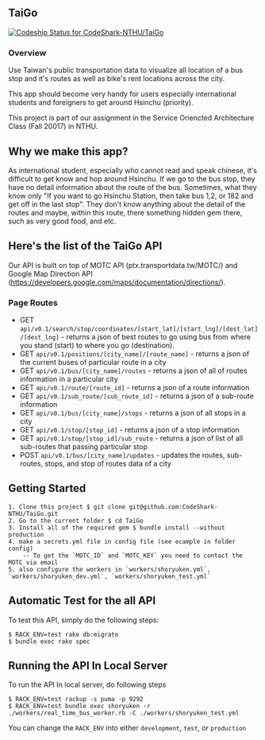 ## TaiGo

[ ![Codeship Status for CodeShark-NTHU/TaiGo](https://app.codeship.com/projects/2b6e5ae0-add7-0135-7c42-1ab1a35cdadc/status?branch=master)](https://app.codeship.com/projects/257309)

### Overview

Use Taiwan's public transportation data to visualize all location of a bus stop and it's routes as well as bike's rent locations across the city.

This app should become very handy for users especially international students and foreigners to get around Hsinchu (priority).

This project is part of our assignment in the Service Oriencted Architecture Class (Fall 20017) in NTHU. 

## Why we make this app?

As international student, especially who cannot read and speak chinese, it's difficult to get know and hop around Hsinchu. If we go to the bus stop, they have no detail information about the route of the bus. Sometimes, what they know only "If you want to go Hsinchu Station, then take bus 1,2, or 182 and get off in the last stop". They don't know anything about the detail of the routes and maybe, within this route, there something hidden gem there, such as very good food, and etc.
## Here's the list of the TaiGo API 
Our API is built on top of MOTC API (ptx.transportdata.tw/MOTC/) and Google Map Direction API (https://developers.google.com/maps/documentation/directions/).
### Page Routes

- GET `api/v0.1/search/stop/coordinates/[start_lat]/[start_lng]/[dest_lat]/[dest_lng]` - returns a json of best routes to go using bus from where you stand (start) to where you go (destination).
- GET `api/v0.1/positions/[city_name]/[route_name]` - returns a json of the current buses of particular route in a city
- GET `api/v0.1/bus/[city_name]/routes` - returns a json of all of routes information in a particular city
- GET `api/v0.1/route/[route_id]` - returns a json of a route information
- GET `api/v0.1/sub_route/[sub_route_id]` - returns a json of a sub-route information
- GET `api/v0.1/bus/[city_name]/stops` - returns a json of all stops in a city
- GET `api/v0.1/stop/[stop_id]` - returns a json of a stop information
- GET `api/v0.1/stop/[stop_id]/sub_route` - returns a json of list of all sub-routes that passing particular stop 
- POST `api/v0.1/bus/[city_name]/updates` - updates the routes, sub-routes, stops, and stop of routes data of a city

## Getting Started

```
1. Clone this project $ git clone git@github.com:CodeShark-NTHU/TaiGo.git 
2. Go to the current folder $ cd TaiGo
3. Install all of the required gem $ bundle install --without production
4. make a secrets.yml file in config file (see ecample in folder config)
    -- To get the `MOTC_ID` and `MOTC_KEY` you need to contact the MOTC via email
5. also configure the workers in `workers/shoryuken.yml`, `workers/shoryuken_dev.yml`, `workers/shoryuken_test.yml`
```
## Automatic Test for the all API

To test this API, simply do the following steps:
```
$ RACK_ENV=test rake db:migrate
$ bundle exec rake spec
```
## Running the API In Local Server

To run the API In local server, do following steps

```
$ RACK_ENV=test rackup -s puma -p 9292
$ RACK_ENV=test bundle exec shoryuken -r ./workers/real_time_bus_worker.rb -C ./workers/shoryuken_test.yml
```

You can change the `RACK_ENV` into either `development`, `test`, or `production`
